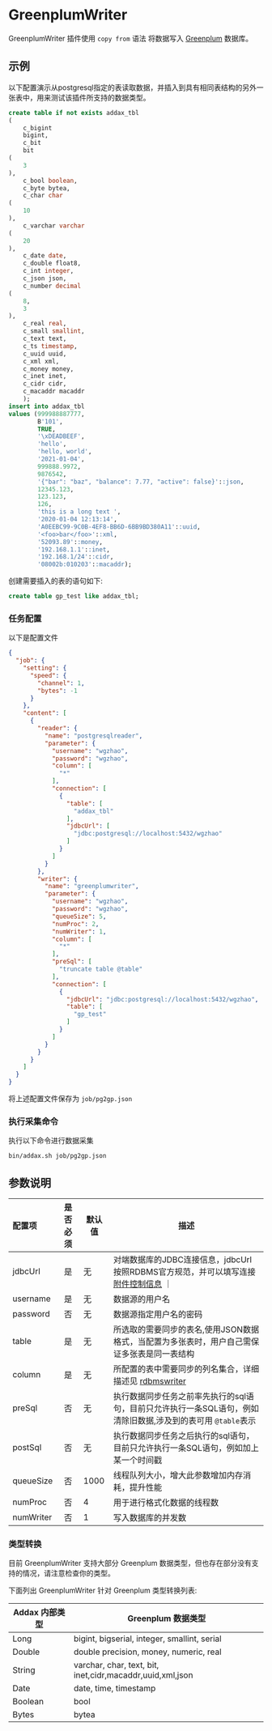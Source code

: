 # GreenplumWriter

GreenplumWriter 插件使用 `copy from` 语法 将数据写入 [Greenplum](https://greenplum.org) 数据库。

## 示例

以下配置演示从postgresql指定的表读取数据，并插入到具有相同表结构的另外一张表中，用来测试该插件所支持的数据类型。

```sql
create table if not exists addax_tbl
(
    c_bigint
    bigint,
    c_bit
    bit
(
    3
),
    c_bool boolean,
    c_byte bytea,
    c_char char
(
    10
),
    c_varchar varchar
(
    20
),
    c_date date,
    c_double float8,
    c_int integer,
    c_json json,
    c_number decimal
(
    8,
    3
),
    c_real real,
    c_small smallint,
    c_text text,
    c_ts timestamp,
    c_uuid uuid,
    c_xml xml,
    c_money money,
    c_inet inet,
    c_cidr cidr,
    c_macaddr macaddr
    );
insert into addax_tbl
values (999988887777,
        B'101',
        TRUE,
        '\xDEADBEEF',
        'hello',
        'hello, world',
        '2021-01-04',
        999888.9972,
        9876542,
        '{"bar": "baz", "balance": 7.77, "active": false}'::json,
        12345.123,
        123.123,
        126,
        'this is a long text ',
        '2020-01-04 12:13:14',
        'A0EEBC99-9C0B-4EF8-BB6D-6BB9BD380A11'::uuid,
        '<foo>bar</foo>'::xml,
        '52093.89'::money,
        '192.168.1.1'::inet,
        '192.168.1/24'::cidr,
        '08002b:010203'::macaddr);
```

创建需要插入的表的语句如下:

```sql
create table gp_test like addax_tbl;
```

### 任务配置

以下是配置文件

```json
{
  "job": {
    "setting": {
      "speed": {
        "channel": 1,
        "bytes": -1
      }
    },
    "content": [
      {
        "reader": {
          "name": "postgresqlreader",
          "parameter": {
            "username": "wgzhao",
            "password": "wgzhao",
            "column": [
              "*"
            ],
            "connection": [
              {
                "table": [
                  "addax_tbl"
                ],
                "jdbcUrl": [
                  "jdbc:postgresql://localhost:5432/wgzhao"
                ]
              }
            ]
          }
        },
        "writer": {
          "name": "greenplumwriter",
          "parameter": {
            "username": "wgzhao",
            "password": "wgzhao",
            "queueSize": 5,
            "numProc": 2,
            "numWriter": 1,
            "column": [
              "*"
            ],
            "preSql": [
              "truncate table @table"
            ],
            "connection": [
              {
                "jdbcUrl": "jdbc:postgresql://localhost:5432/wgzhao",
                "table": [
                  "gp_test"
                ]
              }
            ]
          }
        }
      }
    ]
  }
}
```

将上述配置文件保存为  `job/pg2gp.json`

### 执行采集命令

执行以下命令进行数据采集

```shell
bin/addax.sh job/pg2gp.json
```

## 参数说明

| 配置项          | 是否必须 | 默认值 |         描述   |
| :-------------- | :------: | ------ |------------- |
| jdbcUrl         |    是    | 无     | 对端数据库的JDBC连接信息，jdbcUrl按照RDBMS官方规范，并可以填写连接 [附件控制信息](http://jdbc.postgresql.org/documentation/93/connect.html)  ｜
| username        |    是    | 无     | 数据源的用户名 |
| password        |    否    | 无     | 数据源指定用户名的密码 |
| table           |    是    | 无     | 所选取的需要同步的表名,使用JSON数据格式，当配置为多张表时，用户自己需保证多张表是同一表结构 |
| column          |    是    | 无     |  所配置的表中需要同步的列名集合，详细描述见 [rdbmswriter](rdbmswriter) |
| preSql         |    否    | 无     | 执行数据同步任务之前率先执行的sql语句，目前只允许执行一条SQL语句，例如清除旧数据,涉及到的表可用 `@table`表示 |
| postSql        |   否      | 无    | 执行数据同步任务之后执行的sql语句，目前只允许执行一条SQL语句，例如加上某一个时间戳|
| queueSize      | 否       | 1000   | 线程队列大小，增大此参数增加内存消耗，提升性能 |
| numProc        | 否       | 4     | 用于进行格式化数据的线程数 |
| numWriter      | 否       | 1     | 写入数据库的并发数 | 

### 类型转换

目前 GreenplumWriter 支持大部分 Greenplum 数据类型，但也存在部分没有支持的情况，请注意检查你的类型。

下面列出 GreenplumWriter 针对 Greenplum 类型转换列表:

| Addax 内部类型| Greenplum 数据类型    |
| -------- | -----  |
| Long     |bigint, bigserial, integer, smallint, serial |
| Double   |double precision, money, numeric, real |
| String   |varchar, char, text, bit, inet,cidr,macaddr,uuid,xml,json|
| Date     |date, time, timestamp |
| Boolean  |bool|
| Bytes    |bytea|


